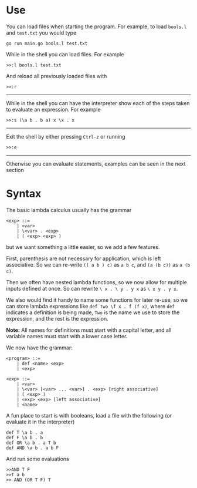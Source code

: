 # Use

You can load files when starting the program. For example, to load `bools.l` and `test.txt` you would type 

``` shell
go run main.go bools.l test.txt
```

While in the shell you can load files. For example

``` shell
>>:l bools.l test.txt
```

And reload all previously loaded files with
``` shell
>>:r
```
_______

While in the shell you can have the interpreter show each of the steps taken to evaluate an expression. For example

``` shell
>>:s (\a b . b a) x \x . x
```
_______

Exit the shell by either pressing `Ctrl-z` or running

``` shell
>>:e
```
_______
Otherwise you can evaluate statements, examples can be seen in the next section

# Syntax

The basic lambda calculus usually has the grammar

```
<exp> ::=
    | <var>
    | \<var> . <exp>
    | ( <exp> <exp> )
```

but we want something a little easier, so we add a few features. 

First, parenthesis are not necessary for application, which is left associative. So we can re-write `(( a b ) c)` as `a b c`, and `(a (b c))` as `a (b c)`.

Then we often have nested lambda functions, so we now allow for multiple inputs defined at once. So can rewrite `\ x . \ y . y x` as `\ x y . y x`.

We also would find it handy to name some functions for later re-use, so we can store lambda expressions like `def Two \f x . f (f x)`, where `def` indicates a definition is being made, `Two` is the name we use to store the expression, and the rest is the expression.

**Note:** All names for definitions must start with a capital letter, and all variable names must start with a lower case letter.

We now have the grammar:

```
<program> ::=
    | def <name> <exp>
    | <exp>

<exp> ::=
    | <var>
    | \<var> [<var> ... <var>] . <exp> [right associative]
    | ( <exp> )
    | <exp> <exp> [left associative]
    | <name>
```

A fun place to start is with booleans, load a file with the following (or evaluate it in the interpreter)

```
def T \a b . a
def F \a b . b
def OR \a b . a T b
def AND \a b . a b F
```

And run some evaluations

```
>>AND T F
>>T a b
>> AND (OR T F) T 
```